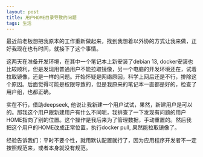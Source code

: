 ```yaml
---
layout: post
title: 用户HOME目录导致的问题
tags: 生活
---
```


最近前老板想把我原本的工作重新做起来，找到我想着以外协的方式让我来做，正好我现在也有时间，就接下了这个事情。

这两天在准备开发环境，在其中一个笔记本上新安装了debian 13, docker安装也比较顺利，但是发现用普通用户不能拉取镜像，另一个电脑的开发环境还在，试着拉取镜像，还是一样的问题。开始怀疑是网络原因，科学上网后还是不行，排除这个原因。后面觉得可能是权限导致的，但是我原来的笔记本一直都是好的，检查了用户组，也都正确。

实在不行，借助deepseek, 他说让我新建一个用户试试，果然，新建用户是可以的。那我这个用户跟新建用户有什么不同呢，我排查了一下发现有问题的用户HOME指向了别的位置。这个操作是我后来为了管理数据，手动重置的。然后我把这个用户的HOME改成正常位置，执行docker pull, 果然能拉取镜像了。

经验告诉我们：平时不要个性，就用默认配置就行了，因为应用程序开发者不一定按照规范来，或者本身就没有规范。
